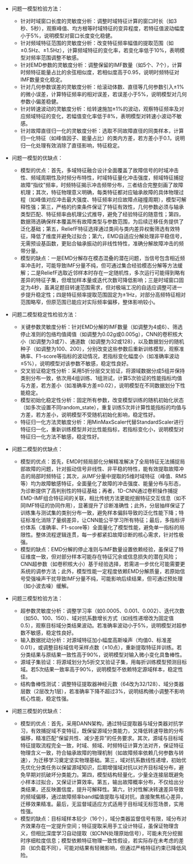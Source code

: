- 问题一模型检验方法：
  - 针对时域窗口长度的灵敏度分析：调整时域特征计算的窗口时长（如3秒、5秒），观察峰值、均方根等时域特征的变异程度，若特征值波动幅度小于5%，说明模型对窗口长度变化稳健。
  - 针对频域特征范围的灵敏度分析：改变特征频率幅值的提取范围（如±0.5Hz、±1.5Hz），计算频域特征的变化率，若变化率低于10%，表明模型对频率范围调整不敏感。
  - 针对EMD参数的灵敏度分析：调整保留的IMF数量（如5个、7个），计算时频特征能量占比的余弦相似度，若相似度高于0.95，说明时频特征对IMF数量变化稳定。
  - 针对几何参数误差的灵敏度分析：给滚动体数、直径等几何参数引入±1%的微小误差，计算特征频率的相对误差，若误差小于5%，说明模型对几何参数小偏差稳健。
  - 针对转速波动的灵敏度分析：给转速施加±1%的波动，观察特征频率及对应频域特征的变化，若幅值变化率低于8%，表明模型对转速小波动不敏感。
  - 针对故障直径归一化的灵敏度分析：选取不同故障直径的同类样本，计算归一化特征（如峰值因子、能量占比）的类内方差，若方差小于0.1，说明归一化处理有效消除了直径影响，特征稳定。

- 问题一模型的优缺点：
  - 模型的优点：首先，多域特征融合设计全面覆盖了故障信号的时域冲击性、频域周期性及时频分布特性，时域特征量化冲击强度，频域特征捕捉故障“指纹”频率，时频特征揭示冲击频带分布，三者结合完整刻画了故障机理；其次，特征物理意义明确，每类特征都对应轴承故障的具体物理过程（如峰值对应冲击最大强度、特征频率对应故障点碰撞周期），模型可解释性强；第三，严格的约束条件保证了特征有效性，几何参数必须与轴承类型匹配、特征频率由机理公式推导，避免了经验特征的随意性；第四，数据筛选确保样本覆盖所有故障类型与参数范围，为后续迁移任务提供了泛化基础；第五，ReliefF特征选择通过类间与类内差异权衡筛选有效特征，降低了维度并避免过拟合；第六，EMD自适应分解处理非平稳信号，无需预设基函数，更贴合轴承振动的非线性特性，准确分解故障冲击的频带分量。
  - 模型的缺点：一是EMD分解存在模态混叠的潜在问题，当信号包含相近频率冲击时，可能导致IMF分量不纯，但可通过集合经验模态分解等方法缓解；二是ReliefF选取近邻样本时存在一定随机性，多次运行可能得到略有差异的特征子集，但增加样本量或迭代次数可降低影响；三是时域窗口固定为4秒，虽满足题目转速范围需求，但对极端工况的自适应调整可进一步提升稳定性；四是特征频率提取范围固定为±1Hz，对部分高频特征相对范围略窄，但原范围已能应对实际频率偏移，整体影响较小。
- 问题二模型稳定性检验方法：
  - 关键参数灵敏度分析：针对EMD分解的IMF数量（如调整为4或6）、筛选停止准则的包络均值阈值（如调整为0.02g或0.005g），CNN的卷积核大小（如调整为3或7）、通道数（如调整为32或128），以及数据划分的随机种子（如调整为100、200），分别改变这些参数后重新训练模型，观察准确率、F1-score等指标的波动情况，若指标变化幅度小（如准确率波动≤5%），说明模型对该参数不敏感，稳定性良好。
  - 交叉验证稳定性分析：采用5折分层交叉验证，将源域数据分成5组并保持类别分布一致，依次用4组训练、1组测试，计算5次验证的性能指标均值与方差，若方差小（如准确率方差≤0.02），说明模型在不同数据划分下性能稳定。
  - 模型初始化稳定性分析：固定所有参数，改变模型训练的随机初始化状态（如多次设置不同random_state），重复训练5次并计算性能指标的均值与方差，若方差小，说明模型不受随机初始化影响，稳定性好。
  - 特征归一化方法灵敏度分析：用MinMaxScaler代替StandardScaler进行特征归一化，重新训练模型并对比性能指标，若指标变化小，说明模型对特征归一化方法不敏感，稳定性好。

- 问题二模型的优缺点：
  - 模型的优点：首先，EMD时频局部化分解精准解决了全局特征无法捕捉局部故障的问题，针对振动信号非线性、非平稳的特性，能有效提取故障冲击的局部时频特征；其次，从IMF分量中提取的5维时域特征（峰值、RMS等）均为故障敏感特征，全面量化了故障的冲击强度、能量分布与形态，为诊断提供了高判别性的特征基础；再者，1D-CNN通过卷积操作捕捉EMD-IMF组合特征间的关联，相比传统方法更能挖掘特征交互信息（如不同IMF特征的协同作用），显著提升了诊断准确性；此外，分层抽样保证了训练集与测试集的类别分布一致，避免样本偏斜导致的泛化性能下降；特征标准化消除了量纲差异，让CNN能公平学习所有特征；最后，多指标评价体系（准确率、F1-score等）全面量化了模型性能，避免单一指标的局限性。整体流程逻辑连贯，每一步都紧扣故障诊断的核心需求，针对性极强。
  - 模型的缺点：EMD分解的停止准则与IMF数量设置依赖经验，虽保证了特征维度一致，但对部分样本可能存在特征冗余或信息损失的潜在风险；CNN超参数（如卷积核大小）基于经验选择，若需进一步优化可能需要更系统的调参方法；此外，模型性能一定程度依赖EMD分解质量，若原始信号受强噪声干扰导致IMF分量不纯，可能影响后续结果，但可通过预处理（如小波去噪）缓解。
- 问题三模型检验方法：
  - 超参数灵敏度分析：调整学习率（如0.0005、0.001、0.002）、迭代次数（如50、100、150）、域对抗系数增长方式（如线性递增改为固定值0.5），观察目标域分类结果波动。若准确率波动小于5%，说明模型对超参数不敏感，稳定性良好。
  - 输入数据扰动分析：对源域特征加小幅度高斯噪声（均值0、标准差0.01），或调整目标域信号采样点数（±10点），重新提取特征并训练。若分类结果与原结果一致性高于90%，说明模型对输入微小变化具鲁棒性。
  - 源域子集验证：将源域划分为5折交叉验证子集，用每折训练模型预测目标域。若5次结果一致率高于90%，说明模型不依赖特定源域样本，稳定性佳。
  - 结构鲁棒性测试：调整特征提取器神经元数（64改为32/128）、域分类器层数（2层改为1层），若准确率下降不超过3%，说明结构微小调整不影响核心性能，稳定性强。

- 问题三模型的优缺点：
  - 模型的优点：首先，采用DANN架构，通过特征提取器与域分类器对抗学习，有效捕捉域不变特征，既保留源域分类能力，又降低转速导致的分布偏移，精准匹配“保留共性、减少差异”的任务要求。其次，源域与目标域特征提取流程完全一致，时域、频域、时频特征计算方法对齐，保证特征物理含义一致，符合轴承故障的物理机制（如故障频率依赖几何参数与转速），为迁移学习奠定坚实物理基础。第三，域对抗系数线性递增，初始优先优化分类任务以保留源域知识，后期增强域对抗以对齐目标域分布，避免早期对抗破坏分类能力。第四，模型结构轻量化，少量全连接层既避免小样本过拟合，又保证计算效率。第五，输出故障概率分布，不仅给出分类结果，还反映置信度，提升可解释性。第六，针对性解决转速差异导致的频域偏移，通过故障频率band幅值提取与域对抗，直接聚焦核心差异，迁移效果精准。最后，无监督域适应方式适用于目标域无标签场景，实用性强。
  - 模型的缺点：目标域样本较少（16个），域分类器监督信号有限，域分布对齐效果存在一定提升空间；特征提取采用手工设计特征，虽保证物理含义，但相比深度学习自动提取（如CNN处理原始信号），可能未充分挖掘时序细粒度信息；模型依赖特征物理一致性假设，若实际存在未考虑的差异（如负载不同），可能对结果有轻微影响，但通过严格特征约束已降低风险。
